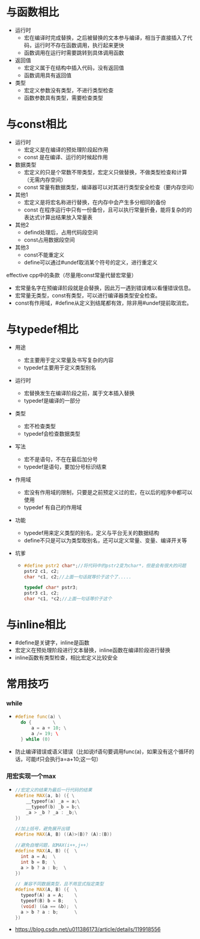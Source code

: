 # 与函数相比

- 运行时
  - 宏在编译时完成替换，之后被替换的文本参与编译，相当于直接插入了代码，运行时不存在函数调用，执行起来更快
  - 函数调用在运行时需要跳转到具体调用函数
- 返回值
  - 宏定义属于在结构中插入代码，没有返回值
  - 函数调用具有返回值
- 类型
  - 宏定义参数没有类型，不进行类型检查
  - 函数参数具有类型，需要检查类型





# 与const相比

- 运行时
  - 宏定义是在编译的预处理阶段起作用
  - const 是在编译、运行的时候起作用
- 数据类型
  - 宏定义的只是个常数不带类型，宏定义只做替换，不做类型检查和计算（无需内存空间）
  - const 常量有数据类型，编译器可以对其进行类型安全检查（要内存空间）
- 其他1
  - 宏定义是将宏名称进行替换，在内存中会产生多分相同的备份
  - const 在程序运行中只有一份备份，且可以执行常量折叠，能将复杂的的表达式计算出结果放入常量表
- 其他2
  - defind处理后，占用代码段空间
  - const占用数据段空间
- 其他3
  - const不能重定义
  - define可以通过#undef取消某个符号的定义，进行重定义



effective cpp中的条款（尽量用const常量代替宏常量）

- 宏常量名字在预编译阶段就是会替换，因此万一遇到错误难以看懂错误信息。
- 宏常量无类型，const有类型，可以进行编译器类型安全检查。
- const有作用域，#define从定义到结尾都有效，除非用#undef提前取消宏。






# 与typedef相比

- 用途

  - 宏主要用于定义常量及书写复杂的内容
  - typedef主要用于定义类型别名

- 运行时

  - 宏替换发生在编译阶段之前，属于文本插入替换
  - typedef是编译的一部分

- 类型

  -  宏不检查类型
  - typedef会检查数据类型

- 写法

  - 宏不是语句，不在在最后加分号
  - typedef是语句，要加分号标识结束

- 作用域

  - 宏没有作用域的限制，只要是之前预定义过的宏，在以后的程序中都可以使用
  - typedef 有自己的作用域

- 功能

  - typedef用来定义类型的别名，定义与平台无关的数据结构
  - define不只是可以为类型取别名，还可以定义常量、变量、编译开关等

- 坑爹

  - ```cpp
    #define pstr2 char*;//将代码中的pstr2变为char*，但是会有很大的问题
    pstr2 c1, c2;
    char *c1, c2;//上面一句话就等价于这个了.....
    
    typedef char* pstr3;
    pstr3 c1, c2;
    char *c1, *c2;//上面一句话等价于这个
    ```





# 与inline相比

- \#define是关键字，inline是函数
- 宏定义在预处理阶段进行文本替换，inline函数在编译阶段进行替换
- inline函数有类型检查，相比宏定义比较安全





# 常用技巧

### while

- ```cpp
  #define func(a) \
  	do {		\
  		a = a + 10; \
  		a /= 19; \ 
  	} while (0)
  ```

- 防止编译错误或语义错误（比如说if语句要调用func(a)，如果没有这个循环的话，可能if只会执行a=a+10;这一句）





### 用宏实现一个max

- ```cpp
  //宏定义的结果为最后一行代码的结果
  #define MAX(a, b) ({ \
      __typeof(a) _a = a;\
      __typeof(b) _b = b;\
      _a > _b ? _a : _b;\
  })
  
  //加上括号，避免展开出错
  #define MAX(A, B) ((A)>(B)? (A):(B))
  
  //避免自增问题，如MAX(i++,j++）
  #define MAX(A, B) ({	\
  	int a = A; 	\
  	int b = B;	\
  	a > b ? a : b;	\
  })
  
  // 兼容不同数据类型，且不用显式指定类型
  #define MAX(A, B) ({	\
  	typeof(A) a = A; 	\
  	typeof(B) b = B;	\
  	(void) (&a == &b);	\
  	a > b ? a : b;		\
  })
  ```
  
- https://blog.csdn.net/u011386173/article/details/119918556
